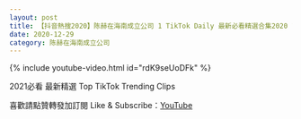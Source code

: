 ```yaml
---
layout: post
title: 【抖音熱搜2020】陈赫在海南成立公司 1 TikTok Daily 最新必看精選合集2020 12 29
date: 2020-12-29
category: 陈赫在海南成立公司
---
```


{% include youtube-video.html id="rdK9seUoDFk" %}

2021必看 最新精選 Top TikTok Trending Clips

喜歡請點贊轉發加訂閱 Like & Subscribe：[YouTube](https://www.youtube.com/channel/UCAoR7VcanIPd04uEq_GIylA/videos)

